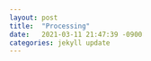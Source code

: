 ```yaml
---
layout: post
title:  "Processing"
date:   2021-03-11 21:47:39 -0900
categories: jekyll update
---
```

<div>
  <script type="text/javascript" src="/assets/js/processing.js"></script>
  <canvas data-processing-sources="/assets/processing/AntiFlocking.pde"></canvas>
</div>